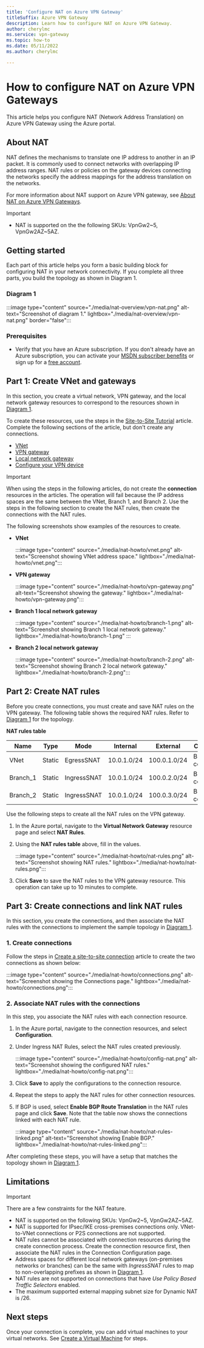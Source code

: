 ```yaml
---
title: 'Configure NAT on Azure VPN Gateway'
titleSuffix: Azure VPN Gateway
description: Learn how to configure NAT on Azure VPN Gateway.
author: cherylmc
ms.service: vpn-gateway
ms.topic: how-to
ms.date: 05/11/2022
ms.author: cherylmc 

---
```

# How to configure NAT on Azure VPN Gateways

This article helps you configure NAT (Network Address Translation) on Azure VPN Gateway using the Azure portal.

## <a name="about"></a>About NAT

NAT defines the mechanisms to translate one IP address to another in an IP packet. It is commonly used to connect networks with overlapping IP address ranges. NAT rules or policies on the gateway devices connecting the networks specify the address mappings for the address translation on the networks.

For more information about NAT support on Azure VPN gateway, see [About NAT on Azure VPN Gateways](nat-overview.md).

> [!IMPORTANT] 
> * NAT is supported on the the following SKUs: VpnGw2~5, VpnGw2AZ~5AZ.

## Getting started

Each part of this article helps you form a basic building block for configuring NAT in your network connectivity. If you complete all three parts, you build the topology as shown in Diagram 1.

### <a name="diagram"></a>Diagram 1

:::image type="content" source="./media/nat-overview/vpn-nat.png" alt-text="Screenshot of diagram 1." lightbox="./media/nat-overview/vpn-nat.png" border="false":::

### Prerequisites

* Verify that you have an Azure subscription. If you don't already have an Azure subscription, you can activate your [MSDN subscriber benefits](https://azure.microsoft.com/pricing/member-offers/msdn-benefits-details/) or sign up for a [free account](https://azure.microsoft.com/pricing/free-trial/).

## <a name ="vnet"></a>Part 1: Create VNet and gateways

In this section, you create a virtual network, VPN gateway, and the local network gateway resources to correspond to the resources shown in [Diagram 1](#diagram).

To create these resources, use the steps in the [Site-to-Site Tutorial](tutorial-site-to-site-portal.md) article. Complete the following sections of the article, but don't create any connections.

* [VNet](tutorial-site-to-site-portal.md#CreatVNet)
* [VPN gateway](tutorial-site-to-site-portal.md#VNetGateway)
* [Local network gateway](tutorial-site-to-site-portal.md#LocalNetworkGateway)
* [Configure your VPN device](tutorial-site-to-site-portal.md#VPNDevice)


>[!IMPORTANT]
>  When using the steps in the following articles, do not create the **connection** resources in the articles. The operation will fail because the IP address spaces are the same between the VNet, Branch 1, and Branch 2. Use the steps in the following section to create the NAT rules, then create the connections with the NAT rules.
>


The following screenshots show examples of the resources to create.

* **VNet**

   :::image type="content" source="./media/nat-howto/vnet.png" alt-text="Screenshot showing VNet address space." lightbox="./media/nat-howto/vnet.png":::
* **VPN gateway**

   :::image type="content" source="./media/nat-howto/vpn-gateway.png" alt-text="Screenshot showing the gateway." lightbox="./media/nat-howto/vpn-gateway.png":::
* **Branch 1 local network gateway**

   :::image type="content" source="./media/nat-howto/branch-1.png" alt-text="Screenshot showing Branch 1 local network gateway." lightbox="./media/nat-howto/branch-1.png" :::

* **Branch 2 local network gateway**

   :::image type="content" source="./media/nat-howto/branch-2.png" alt-text="Screenshot showing Branch 2 local network gateway." lightbox="./media/nat-howto/branch-2.png":::


## <a name ="nat-rules"></a>Part 2: Create NAT rules

Before you create connections, you must create and save NAT rules on the VPN gateway. The following table shows the required NAT rules. Refer to [Diagram 1](#diagram) for the topology.

**NAT rules table**

| Name     | Type   | Mode        | Internal    | External     | Connection          |
| ---      | ---    | ---         | ---         | ---          | ---                 |
| VNet     | Static | EgressSNAT  | 10.0.1.0/24 | 100.0.1.0/24 | Both connections    | 
| Branch_1 | Static | IngressSNAT | 10.0.1.0/24 | 100.0.2.0/24 | Branch 1 connection |
| Branch_2 | Static | IngressSNAT | 10.0.1.0/24 | 100.0.3.0/24 | Branch 2 connection |

Use the following steps to create all the NAT rules on the VPN gateway.

1. In the Azure portal, navigate to the **Virtual Network Gateway** resource page and select **NAT Rules**.
1. Using the **NAT rules table** above, fill in the values.

   :::image type="content" source="./media/nat-howto/nat-rules.png" alt-text="Screenshot showing NAT rules." lightbox="./media/nat-howto/nat-rules.png":::
1. Click **Save** to save the NAT rules to the VPN gateway resource. This operation can take up to 10 minutes to complete.

## <a name ="connections"></a>Part 3: Create connections and link NAT rules

In this section, you create the connections, and then associate the NAT rules with the connections to implement the sample topology in [Diagram 1](#diagram).

### 1. Create connections

Follow the steps in [Create a site-to-site connection](tutorial-site-to-site-portal.md) article to create the two connections as shown below:

   :::image type="content" source="./media/nat-howto/connections.png" alt-text="Screenshot showing the Connections page." lightbox="./media/nat-howto/connections.png":::

### 2. Associate NAT rules with the connections

In this step, you associate the NAT rules with each connection resource.

1. In the Azure portal, navigate to the connection resources, and select **Configuration**.

1. Under Ingress NAT Rules, select the NAT rules created previously.

   :::image type="content" source="./media/nat-howto/config-nat.png" alt-text="Screenshot showing the configured NAT rules." lightbox="./media/nat-howto/config-nat.png":::

1. Click **Save** to apply the configurations to the connection resource.

1. Repeat the steps to apply the NAT rules for other connection resources.

1. If BGP is used, select **Enable BGP Route Translation** in the NAT rules page and click **Save**. Note that the table now shows the connections linked with each NAT rule.

   :::image type="content" source="./media/nat-howto/nat-rules-linked.png" alt-text="Screenshot showing Enable BGP." lightbox="./media/nat-howto/nat-rules-linked.png":::

After completing these steps, you will have a setup that matches the topology shown in [Diagram 1](#diagram).

## <a name ="limits"></a>Limitations

> [!IMPORTANT] 
> There are a few constraints for the NAT feature.
>

* NAT is supported on the following SKUs: VpnGw2~5, VpnGw2AZ~5AZ.
* NAT is supported for IPsec/IKE cross-premises connections only. VNet-to-VNet connections or P2S connections are not supported.
* NAT rules cannot be associated with connection resources during the create connection process. Create the connection resource first, then associate the NAT rules in the Connection Configuration page.
* Address spaces for different local network gateways (on-premises networks or branches) can be the same with *IngressSNAT* rules to map to non-overlapping prefixes as shown in [Diagram 1](#diagram).
* NAT rules are not supported on connections that have *Use Policy Based Traffic Selectors* enabled.
* The maximum supported external mapping subnet size for Dynamic NAT is /26.

## Next steps

Once your connection is complete, you can add virtual machines to your virtual networks. See [Create a Virtual Machine](../virtual-machines/windows/quick-create-portal.md) for steps.
